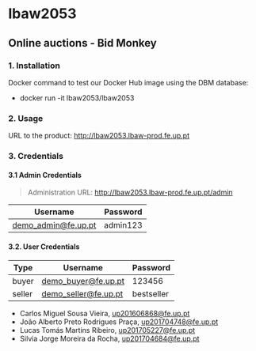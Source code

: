 # lbaw2053

## Online auctions - Bid Monkey

### 1. Installation

Docker command to test our Docker Hub image using the DBM database:
* docker run -it lbaw2053/lbaw2053  

### 2. Usage

URL to the product: http://lbaw2053.lbaw-prod.fe.up.pt  

### 3. Credentials

#### 3.1 Admin Credentials

> Administration URL: http://lbaw2053.lbaw-prod.fe.up.pt/admin

| Username             | Password |
| --------             | -------- |
| demo_admin@fe.up.pt  | admin123 |

#### 3.2. User Credentials

| Type          | Username              | Password   |
| ------------- | ---------             | --------   |
| buyer         | demo_buyer@fe.up.pt   | 123456     |
| seller        | demo_seller@fe.up.pt  | bestseller |


* Carlos Miguel Sousa Vieira, up201606868@fe.up.pt
* João Alberto Preto Rodrigues Praça, up201704748@fe.up.pt
* Lucas Tomás Martins Ribeiro, up201705227@fe.up.pt
* Silvia Jorge Moreira da Rocha, up201704684@fe.up.pt

